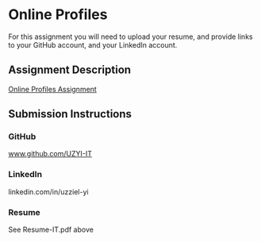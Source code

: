 # Online Profiles
For this assignment you will need to upload your resume, and provide links to your GitHub account, and your LinkedIn account.

## Assignment Description
[Online Profiles Assignment](https://education.launchcode.org/liftoff/assignments/online-profiles/)

## Submission Instructions
 
### GitHub
www.github.com/UZYI-IT
 
### LinkedIn
linkedin.com/in/uzziel-yi

### Resume

See Resume-IT.pdf above
